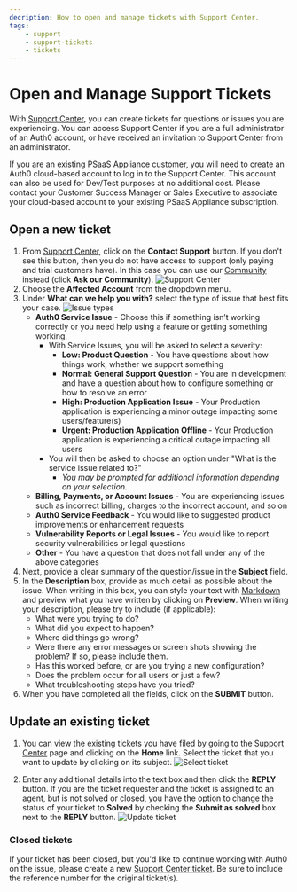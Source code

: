 ```yaml
---
decription: How to open and manage tickets with Support Center.
tags:
    - support
    - support-tickets
    - tickets
---
```


# Open and Manage Support Tickets

With [Support Center](${env.DOMAIN_URL_SUPPORT}), you can create tickets for questions or issues you are experiencing. You can access Support Center if you are a full administrator of an Auth0 account, or have received an invitation to Support Center from an administrator. 

If you are an existing PSaaS Appliance customer, you will need to create an Auth0 cloud-based account to log in to the Support Center. This account can also be used for Dev/Test purposes at no additional cost. Please contact your Customer Success Manager or Sales Executive to associate your cloud-based account to your existing PSaaS Appliance subscription.

## Open a new ticket

1. From [Support Center](${env.DOMAIN_URL_SUPPORT}), click on the **Contact Support** button. If you don't see this button, then you do not have access to support (only paying and trial customers have). In this case you can use our [Community](https://community.auth0.com/) instead (click **Ask our Community**).
![Support Center](/media/articles/support/open-ticket.png)
1. Choose the **Affected Account** from the dropdown menu.
1.  Under **What can we help you with?** select the type of issue that best fits your case.
![Issue types](/media/articles/support/issue-types.png)
    * **Auth0 Service Issue** - Choose this if something isn’t working correctly or you need help using a feature or getting something working.
        * With Service Issues, you will be asked to select a severity:
            *  **Low: Product Question** - You have questions about how things work, whether we support something
            * **Normal: General Support Question** - You are in development and have a question about how to configure something or how to resolve an error
            * **High: Production Application Issue** - Your Production application is experiencing a minor outage impacting some users/feature(s)
            * **Urgent: Production Application Offline** - Your Production application is experiencing a critical outage impacting all users
        *  You will then be asked to choose an option under "What is the service issue related to?"
            *  _You may be prompted for additional information depending on your selection._
    * **Billing, Payments, or Account Issues** - You are experiencing issues such as incorrect billing, charges to the incorrect account, and so on
    * **Auth0 Service Feedback** - You would like to suggested product improvements or enhancement requests
    * **Vulnerability Reports or Legal Issues** - You would like to report security vulnerabilities or legal questions
    * **Other** - You have a question that does not fall under any of the above categories
1. Next, provide a clear summary of the question/issue in the **Subject** field.
1. In the **Description** box, provide as much detail as possible about the issue. When writing in this box, you can style your text with [Markdown](https://guides.github.com/features/mastering-markdown) and preview what you have written by clicking on **Preview**.
    When writing your description, please try to include (if applicable):
    * What were you trying to do?
    * What did you expect to happen?
    * Where did things go wrong?
    * Were there any error messages or screen shots showing the problem? If so, please include them.
    * Has this worked before, or are you trying a new configuration?
    * Does the problem occur for all users or just a few?
    * What troubleshooting steps have you tried?
1. When you have completed all the fields, click on the **SUBMIT** button.

## Update an existing ticket

1. You can view the existing tickets you have filed by going to the [Support Center](${env.DOMAIN_URL_SUPPORT}) page and clicking on the **Home** link. Select the ticket that you want to update by clicking on its subject.
![Select ticket](/media/articles/support/select-ticket.png)

1. Enter any additional details into the text box and then click the **REPLY** button. If you are the ticket requester and the ticket is assigned to an agent, but is not solved or closed, you have the option to change the status of your ticket to **Solved** by checking the **Submit as solved** box next to the **REPLY** button.
![Update ticket](/media/articles/support/update-ticket.png)

### Closed tickets

If your ticket has been closed, but you'd like to continue working with Auth0 on the issue, please create a new [Support Center ticket](${env.DOMAIN_URL_SUPPORT}). Be sure to include the reference number for the original ticket(s).
